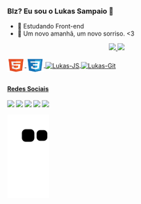 ### Blz? Eu sou o Lukas Sampaio 👋

- 🌱 Estudando Front-end
- 🌻 Um novo amanhã, um novo sorriso. <3

<div align="center">
  <a href="https://github.com/lukassampaio">
  <img width="48%" src="https://github-readme-stats.vercel.app/api?username=lukassampaio&show_icons=true&theme=dark&include_all_commits=true&count_private=true"/>
  <img width="48%" src="https://github-readme-stats.vercel.app/api/top-langs/?username=lukassampaio&layout=compact&langs_count=7&theme=dark"/>
</div>

<div style="display: inline_block"><br>
  <img align="center" alt="Lukas-HTML" height="30" width="40" src="https://raw.githubusercontent.com/devicons/devicon/master/icons/html5/html5-original.svg">
  <img align="center" alt="Lukas-CSS" height="30" width="40" src="https://raw.githubusercontent.com/devicons/devicon/master/icons/css3/css3-original.svg">
  <img align="center" alt="Lukas-JS" height="30" width="40" src="https://cdn.jsdelivr.net/gh/devicons/devicon/icons/javascript/javascript-plain.svg" />
  <img align="center" alt="Lukas-Git" height="30" width="40" src="https://cdn.jsdelivr.net/gh/devicons/devicon/icons/git/git-original.svg" />
</div>

  ##

#### Redes Sociais
<div>
  <a href="https://www.instagram.com/lukass_sampaio" target="_blank"><img src="https://img.shields.io/badge/-Instagram-%23E4405F?style=for-the-badge&logo=instagram&logoColor=white" target="_blank"></a>
  <a href="lukassampaiorodrigues@gmail.com" target"_blank"><img src="https://img.shields.io/badge/Gmail-D14836?style=for-the-badge&logo=gmail&logoColor=white" target="_blank"></a>
  <a href="https://https://www.linkedin.com/in/lukas-sampaio-87b80818a" target="_blank"><img src="https://img.shields.io/badge/-LinkedIn-%230077B5?style=for-the-badge&logo=linkedin&logoColor=white" target="_blank"></a>
  <a href="https://twitter.com/lukass_sampaio" target="_blank"> <img src="https://img.shields.io/badge/Twitter-1DA1F2?style=for-the-badge&logo=twitter&logoColor=white" target="_blank"></a>
  <a href="https://t.me/LksBRZ" target="_blank"><img src="https://img.shields.io/badge/Telegram-2CA5E0?style=for-the-badge&logo=telegram&logoColor=white" target="blank"></a>
  
![Snake animation](https://github.com/lukassampaio/lukassampaio/blob/output/github-contribution-grid-snake.svg)  
  
</div
